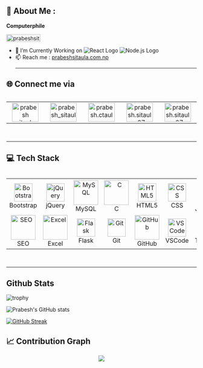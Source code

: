 ## 💫 About Me :

<strong>Computerphile</strong><br>
<p align="left"> <img src="https://komarev.com/ghpvc/?username=prabeshsitaula07&label=Profile%20views&color=0e75b6&style=flat" alt="prabeshsitaula07" width="90" height="20"/> </p>

-  🔭 I’m Currently Working on ![React Logo](https://img.shields.io/badge/-React-%2320232a.svg?style=for-the-badge&logo=react&logoColor=61DAFB) ![Node.js Logo](https://img.shields.io/badge/-Node.js-%234285F4.svg?style=for-the-badge&logo=node.js&logoColor=white)
- 📫 Reach me : <a href="https://prabeshsitaula.com.np">prabeshsitaula.com.np</a><br><hr>

## 🌐 Connect me via
<div style="display: flex; align-items: center;">
   <table align="center">
    <tr>
      <td align="center" width="96">
<a href="https://www.linkedin.com/in/prabesh-sitaula/" target="blank"><img align="center" src="https://raw.githubusercontent.com/rahuldkjain/github-profile-readme-generator/master/src/images/icons/Social/linked-in-alt.svg" alt="prabesh sitaula" height="50" width="70" /></a>
      </td>
      <td align="center" width="96">
            <a href="https://twitter.com/prabesh_sitaula" target="blank"><img align="center" src="https://raw.githubusercontent.com/rahuldkjain/github-profile-readme-generator/master/src/images/icons/Social/twitter.svg" alt="prabesh_sitaula" height="50" width="70" /></a>
      </td>
      <td align="center" width="96">
<a href="https://fb.com/prabesh.ctaula" target="blank"><img align="center" src="https://raw.githubusercontent.com/rahuldkjain/github-profile-readme-generator/master/src/images/icons/Social/facebook.svg" alt="prabesh.ctaula" height="50" width="70" /></a>
      </td>
      <td align="center" width="96">
<a href="https://instagram.com/prabesh.sitaula07" target="blank"><img align="center" src="https://raw.githubusercontent.com/rahuldkjain/github-profile-readme-generator/master/src/images/icons/Social/instagram.svg" alt="prabesh.sitaula07" height="50" width="70" /></a>
      </td>
      <td align="center" width="96">
<a href="https://discord.gg/Ns7t9Q39" target="blank"><img align="center" src="https://raw.githubusercontent.com/rahuldkjain/github-profile-readme-generator/master/src/images/icons/Social/discord.svg" alt="prabesh.sitaula07" height="50" width="70" /></a>
      </td>
        </tr>
  </table>
</div>
<br><hr>

## 💻 Tech Stack
<div style="display: flex; align-items: flex-start; align: center">
  <table align="center">
    <tr>
      <!-- Bootstrap -->
      <td align="center" width="96">
        <img src="https://skillicons.dev/icons?i=bootstrap" width="48" height="48" alt="Bootstrap" />
        <br>Bootstrap
      </td>
      <!-- jQuery -->
      <td align="center" width="96">
        <img src="https://skillicons.dev/icons?i=jquery" width="48" height="48" alt="jQuery" />
        <br>jQuery
      </td>
      <!-- MySQL -->
      <td align="center" width="96">
        <img src="https://techstack-generator.vercel.app/mysql-icon.svg" alt="MySQL" width="65" height="65" />
        <br>MySQL
      </td>
      <!-- C -->
      <td align="center" width="96">
        <img src="https://cdn.iconscout.com/icon/free/png-512/free-c-58-1175247.png?f=webp&w=256" alt="C" width="65" height="65" />
        <br>C
      </td>
      <!-- HTML -->
      <td align="center" width="96">
        <img src="https://skillicons.dev/icons?i=html" width="48" height="48" alt="HTML5" />
        <br>HTML5
      </td>
      <!-- CSS -->
      <td align="center" width="96">
        <img src="https://skillicons.dev/icons?i=css" width="48" height="48" alt="CSS" />
        <br>CSS
      </td>
      <!-- JavaScript -->
      <td align="center" width="96">
        <img src="https://techstack-generator.vercel.app/js-icon.svg" alt="JavaScript" width="65" height="65" />
        <br>JavaScript
      </td>
       <!-- PHP -->
      <td align="center" width="96">
        <img src="https://skillicons.dev/icons?i=php" width="48" height="48" alt="Php" />
        <br>PHP
      </td>
      <!-- React -->
      <td align="center" width="96">
        <img src="https://techstack-generator.vercel.app/react-icon.svg" alt="React" width="65" height="65" />
        <br>React
      </td>
       <td align="center" width="96">
  <img src="https://skillicons.dev/icons?i=ejs" width="48" height="48" alt="EJS" />
  <br>EJS
</td>
      <!-- Tailwind CSS -->
      <td align="center" width="96">
        <img src="https://skillicons.dev/icons?i=tailwind" width="48" height="48" alt="Tailwind CSS" />
        <br>Tailwind CSS
      </td>
      <!-- Python -->
      <td align="center" width="96">
        <img src="https://techstack-generator.vercel.app/python-icon.svg" alt="Python" width="65" height="65" />
        <br>Python
      </td>
    </tr>
    <tr>
      <!-- SEO -->
      <td align="center" width="96">
        <img src="https://cdn.iconscout.com/icon/premium/png-512-thumb/seo-2148111-1805046.png?f=webp&w=256" alt="SEO" width="65" height="65">
        <br>SEO
      </td>
      <!-- Excel -->
      <td align="center" width="96">
         <img src="https://cdn.iconscout.com/icon/free/png-512/free-microsoft-excel-1411847-1194336.png?f=webp&w=256" alt="Excel" width="65" height="65" />
        <br>Excel
      </td>
  <td align="center" width="96">
  <img src="https://skillicons.dev/icons?i=flask" width="48" height="48" alt="Flask" />
  <br>Flask
</td>
      <!-- Git -->
      <td align="center" width="96">
        <img src="https://skillicons.dev/icons?i=git" width="48" height="48" alt="Git" />
        <br>Git
      </td>
      <!-- GitHub -->
      <td align="center" width="96">
        <img src="https://techstack-generator.vercel.app/github-icon.svg" alt="GitHub" width="65" height="65" />
        <br>GitHub
      </td>
      <!-- VSCode -->
      <td align="center" width="96">
        <img src="https://skillicons.dev/icons?i=vscode" width="48" height="48" alt="VSCode" />
        <br>VSCode
      </td>
       <td align="center" width="96">
  <img src="https://skillicons.dev/icons?i=typescript" width="48" height="48" alt="TypeScript" />
  <br>TypeScript
</td>
<td align="center" width="96">
  <img src="https://skillicons.dev/icons?i=nodejs" width="48" height="48" alt="Node.js" />
  <br>Node.js
</td>
<td align="center" width="96">
  <img src="https://skillicons.dev/icons?i=vite" width="48" height="48" alt="Vite" />
  <br>Vite
</td>
<td align="center" width="96">
  <img src="https://skillicons.dev/icons?i=docker" width="48" height="48" alt="Docker" />
  <br>Docker
</td>
  </table>
</div>
<br><hr>

## Github Stats
![trophy](https://github-profile-trophy.vercel.app/?username=prabeshsitaula07&theme=juicyfresh&column=5&margin-w=15&margin-h=15)

![Prabesh's GitHub stats](https://github-readme-stats.vercel.app/api?username=prabeshsitaula07&show_icons=true&theme=radical)

[![GitHub Streak](https://streak-stats.demolab.com?user=prabeshsitaula07&theme=radical)](https://git.io/streak-stats)

## 📈 Contribution Graph
<p align="center">
 <a href="https://github.com/prabeshsitaula07">
   <img align="center" src="https://github-readme-activity-graph.vercel.app/graph?username=prabeshsitaula07&theme=github-compact" />
 </a>
</p>
